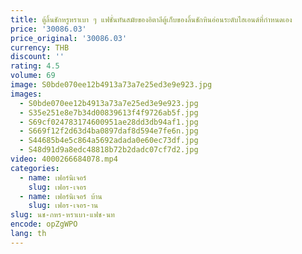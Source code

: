 ```yaml
---
title: ตู้ลิ้นชักหรูหราเบา ๆ แฟชั่นทันสมัยของอิตาลีตู้เก็บของลิ้นชักหินอ่อนระดับไฮเอนด์ที่กําหนดเอง
price: '30086.03'
price_original: '30086.03'
currency: THB
discount: ''
rating: 4.5
volume: 69
image: S0bde070ee12b4913a73a7e25ed3e9e923.jpg
images:
  - S0bde070ee12b4913a73a7e25ed3e9e923.jpg
  - S35e251e8e7b34d00839613f4f9726ab5f.jpg
  - S69cf024783174600951ae28dd3db94af1.jpg
  - S669f12f2d63d4ba0897daf8d594e7fe6n.jpg
  - S44685b4e5c864a5692adada0e60ec73df.jpg
  - S48d91d9a8edc48818b72b2dadc07cf7d2.jpg
video: 4000266684078.mp4
categories:
  - name: เฟอร์นิเจอร์
    slug: เฟอร-เจอร
  - name: เฟอร์นิเจอร์ บ้าน
    slug: เฟอร-เจอร-าน
slug: นช-กหร-หราเบา-แฟช-นท
encode: opZgWPO
lang: th
---
```

  